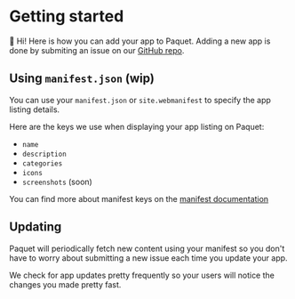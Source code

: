 # Getting started

:wave: Hi! Here is how you can add your app to Paquet. Adding a new app
is done by submiting an issue on our [GitHub repo](https://github.com/fructoland/paquet).

## Using `manifest.json` (wip)

You can use your `manifest.json` or `site.webmanifest` to specify the app listing
details.

Here are the keys we use when displaying your app listing on Paquet:

* `name`
* `description`
* `categories`
* `icons`
* `screenshots` (soon)

You can find more about manifest keys on the [manifest documentation](/docs/manifest.md)

## Updating

Paquet will periodically fetch new content using your manifest so you don't have to
worry about submitting a new issue each time you update your app.

We check for app updates pretty frequently so your users will notice the 
changes you made pretty fast.